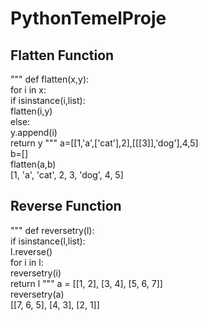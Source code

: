 # PythonTemelProje
## Flatten Function
"""
def flatten(x,y):\
	for i in x:\
		if isinstance(i,list):\
			flatten(i,y)\
		else:\
			y.append(i)\
	return y
"""
a=[[1,'a',['cat'],2],[[[3]],'dog'],4,5]\
b=[]\
flatten(a,b)\
[1, 'a', 'cat', 2, 3, 'dog', 4, 5]

## Reverse Function
"""
def reversetry(l):\
	if isinstance(l,list):\
		l.reverse()\
		for i in l:\
			reversetry(i)\
	return l
"""
a = [[1, 2], [3, 4], [5, 6, 7]]\
reversetry(a)\
[[7, 6, 5], [4, 3], [2, 1]]
